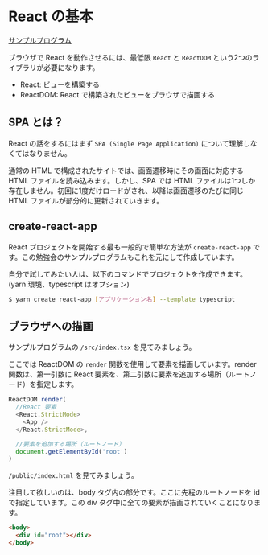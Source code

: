 # React の基本
[サンプルプログラム](https://github.com/sekiyan372/react-study-sample/blob/main/src/index.tsx)

ブラウザで React を動作させるには、最低限 `React` と `ReactDOM` という2つのライブラリが必要になります。

- React: ビューを構築する
- ReactDOM: React で構築されたビューをブラウザで描画する

## SPA とは？

React の話をするにはまず `SPA (Single Page Application)` について理解しなくてはなりません。

通常の HTML で構成されたサイトでは、画面遷移時にその画面に対応する HTML ファイルを読み込みます。しかし、SPA では HTML ファイルは1つしか存在しません。初回に1度だけロードがされ、以降は画面遷移のたびに同じ HTML ファイルが部分的に更新されていきます。

## create-react-app

React プロジェクトを開始する最も一般的で簡単な方法が `create-react-app` です。この勉強会のサンプルプログラムもこれを元にして作成しています。

自分で試してみたい人は、以下のコマンドでプロジェクトを作成できます。(yarn 環境、typescript はオプション)
```bash
$ yarn create react-app [アプリケーション名] --template typescript
```

## ブラウザへの描画

サンプルプログラムの `/src/index.tsx` を見てみましょう。

ここでは ReactDOM の `render` 関数を使用して要素を描画しています。render 関数は、第一引数に React 要素を、第二引数に要素を追加する場所（ルートノード）を指定します。

```typescript
ReactDOM.render(
  //React 要素
  <React.StrictMode>
    <App />
  </React.StrictMode>,

  //要素を追加する場所（ルートノード）
  document.getElementById('root')
)
```

`/public/index.html` を見てみましょう。

注目して欲しいのは、body タグ内の部分です。ここに先程のルートノードを id で指定しています。この div タグ中に全ての要素が描画されていくことになります。

```html
<body>
  <div id="root"></div>
</body>
```

